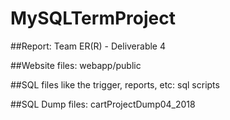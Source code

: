 # MySQLTermProject

##Report: Team ER(R) - Deliverable 4

##Website files: webapp/public

##SQL files like the trigger, reports, etc: sql scripts

##SQL Dump files: cartProjectDump04_2018
